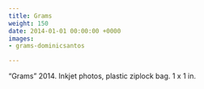 ```yaml
---
title: Grams
weight: 150
date: 2014-01-01 00:00:00 +0000
images:
- grams-dominicsantos

---
```

“Grams” 2014. Inkjet photos, plastic ziplock bag. 1 x 1 in.
